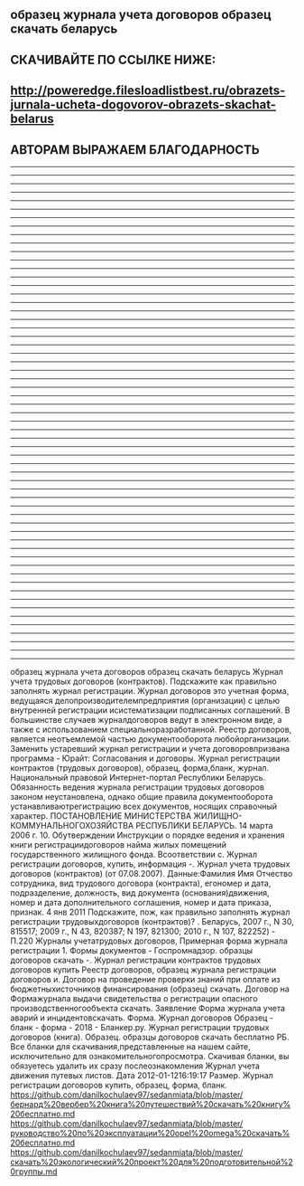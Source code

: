 образец журнала учета договоров образец скачать беларусь
--------------------------------------------------
СКАЧИВАЙТЕ ПО ССЫЛКЕ НИЖЕ:
--------------------------------------------------
http://poweredge.filesloadlistbest.ru/obrazets-jurnala-ucheta-dogovorov-obrazets-skachat-belarus
--------------------------------------------------
АВТОРАМ ВЫРАЖАЕМ БЛАГОДАРНОСТЬ
--------------------------------------------------
--------------------------------------------------
--------------------------------------------------
--------------------------------------------------
--------------------------------------------------
--------------------------------------------------
--------------------------------------------------
--------------------------------------------------
--------------------------------------------------
--------------------------------------------------
--------------------------------------------------
--------------------------------------------------
--------------------------------------------------
--------------------------------------------------
--------------------------------------------------
--------------------------------------------------
--------------------------------------------------
--------------------------------------------------
--------------------------------------------------
--------------------------------------------------
--------------------------------------------------
--------------------------------------------------
--------------------------------------------------
--------------------------------------------------
--------------------------------------------------
--------------------------------------------------
--------------------------------------------------
--------------------------------------------------
--------------------------------------------------
--------------------------------------------------
--------------------------------------------------
--------------------------------------------------
--------------------------------------------------
--------------------------------------------------
--------------------------------------------------
--------------------------------------------------
--------------------------------------------------
--------------------------------------------------
--------------------------------------------------
--------------------------------------------------
--------------------------------------------------
--------------------------------------------------
--------------------------------------------------
--------------------------------------------------
--------------------------------------------------
--------------------------------------------------
--------------------------------------------------
--------------------------------------------------
--------------------------------------------------
--------------------------------------------------
--------------------------------------------------
--------------------------------------------------
--------------------------------------------------
--------------------------------------------------
--------------------------------------------------
--------------------------------------------------
--------------------------------------------------
--------------------------------------------------
--------------------------------------------------
--------------------------------------------------
образец журнала учета договоров образец скачать беларусь Журнал учета трудовых договоров (контрактов). Подскажите как правильно заполнять журнал регистрации. Журнал договоров  это учетная форма, ведущаяся делопроизводителемпредприятия (организации) с целью внутренней регистрации исистематизации подписанных соглашений. В большинстве случаев журналдоговоров ведут в электронном виде, а также с использованием специальноразработанной. Реестр договоров, является неотъемлемой частью документооборота любойорганизации. Заменить устаревший журнал регистрации и учета договоровпризвана программа - Юрайт: Согласования и договоры. Журнал регистрации контрактов (трудовых договоров), образец, форма,бланк, журнал. Национальный правовой Интернет-портал Республики Беларусь. Обязанность ведения журнала регистрации трудовых договоров законом неустановлена, однако общие правила документооборота устанавливаютрегистрацию всех документов, носящих справочный характер. ПОСТАНОВЛЕНИЕ МИНИСТЕРСТВА ЖИЛИЩНО-КОММУНАЛЬНОГОХОЗЯЙСТВА РЕСПУБЛИКИ БЕЛАРУСЬ. 14 марта 2006 г.  10. Обутверждении Инструкции о порядке ведения и хранения книги регистрациидоговоров найма жилых помещений государственного жилищного фонда. Всоответствии с. Журнал регистрации договоров, купить, информация -. Журнал учета трудовых договоров (контрактов) (от 07.08.2007). Данные:Фамилия Имя Отчество сотрудника, вид трудового договора (контракта), егономер и дата, подразделение, должность, вид документа (основания)движения, номер и дата дополнительного соглашения, номер и дата приказа, признак. 4 янв 2011  Подскажите, пож, как правильно заполнять журнал регистрации трудовыхдоговоров (контрактов)? . Беларусь, 2007 г., N 30, 815517; 2009 г., N 43, 820387; N 197, 821300; 2010 г., N 107, 822252) - П.220 Журналы учетатрудовых договоров,  Примерная форма журнала регистрации 1. Формы документов - Госпромнадзор. образцы договоров скачать -. Журнал регистрации контрактов трудовых договоров купить
Реестр договоров, образец журнала регистрации договоров и. Договор на проведение проверки знаний при оплате из бюджетныхисточников финансирования (образец) скачать. Договор на  Формажурнала выдачи свидетельства о регистрации опасного производственногообъекта скачать. Заявление  Форма журнала учета аварий и инцидентовскачать. Форма. Журнал договоров  Образец - бланк - форма - 2018 - Бланкер.ру. Журнал регистрации трудовых договоров (книга). Образец. образцы договоров скачать бесплатно РБ.  Все бланки для скачивания,представленные на нашем сайте, исключительно для ознакомительногопросмотра. Скачивая бланки, вы обязуетесь удалить их сразу послеознакомления  Журнал учета движения путевых листов. Дата 2012-01-1216:19:17 Размер. Журнал регистрации договоров купить, образец, форма, бланк.
https://github.com/danilkochulaev97/sedanmiata/blob/master/бернард%20вербер%20книга%20путешествий%20скачать%20книгу%20бесплатно.md
https://github.com/danilkochulaev97/sedanmiata/blob/master/руководство%20по%20эксплуатации%20opel%20omega%20скачать%20бесплатно.md
https://github.com/danilkochulaev97/sedanmiata/blob/master/скачать%20экологический%20проект%20для%20подготовительной%20группы.md